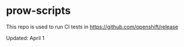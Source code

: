 # prow-scripts

This repo is used to run CI tests in https://github.com/openshift/release

Updated: April 1